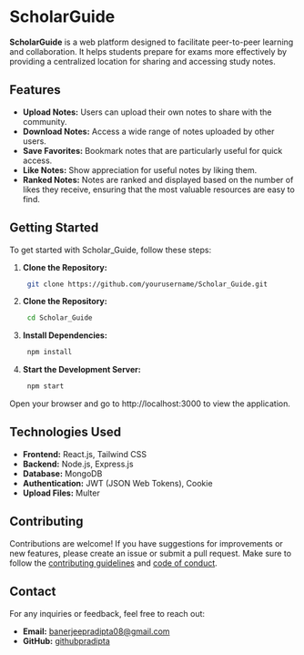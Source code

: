 # ScholarGuide

**ScholarGuide** is a web platform designed to facilitate peer-to-peer learning and collaboration. It helps students prepare for exams more effectively by providing a centralized location for sharing and accessing study notes.

## Features

- **Upload Notes:** Users can upload their own notes to share with the community.
- **Download Notes:** Access a wide range of notes uploaded by other users.
- **Save Favorites:** Bookmark notes that are particularly useful for quick access.
- **Like Notes:** Show appreciation for useful notes by liking them.
- **Ranked Notes:** Notes are ranked and displayed based on the number of likes they receive, ensuring that the most valuable resources are easy to find.

## Getting Started

To get started with Scholar_Guide, follow these steps:

1. **Clone the Repository:**

   ```bash
    git clone https://github.com/yourusername/Scholar_Guide.git

2. **Clone the Repository:**

   ```bash
    cd Scholar_Guide

3. **Install Dependencies:**

   ```bash
    npm install

4. **Start the Development Server:**

   ```bash
    npm start

Open your browser and go to http://localhost:3000 to view the application.

## Technologies Used

- **Frontend:** React.js, Tailwind CSS
- **Backend:** Node.js, Express.js
- **Database:** MongoDB
- **Authentication:** JWT (JSON Web Tokens), Cookie
- **Upload Files:** Multer

## Contributing

Contributions are welcome! If you have suggestions for improvements or new features, please create an issue or submit a pull request. Make sure to follow the [contributing guidelines](CONTRIBUTING.md) and [code of conduct](CODE_OF_CONDUCT.md).

<!-- ## License

This project is licensed under the ISC License. See the [LICENSE](LICENSE) file for more details. -->

## Contact

For any inquiries or feedback, feel free to reach out:

- **Email:** banerjeepradipta08@gmail.com
- **GitHub:** [githubpradipta](https://github.com/githubpradipta)

